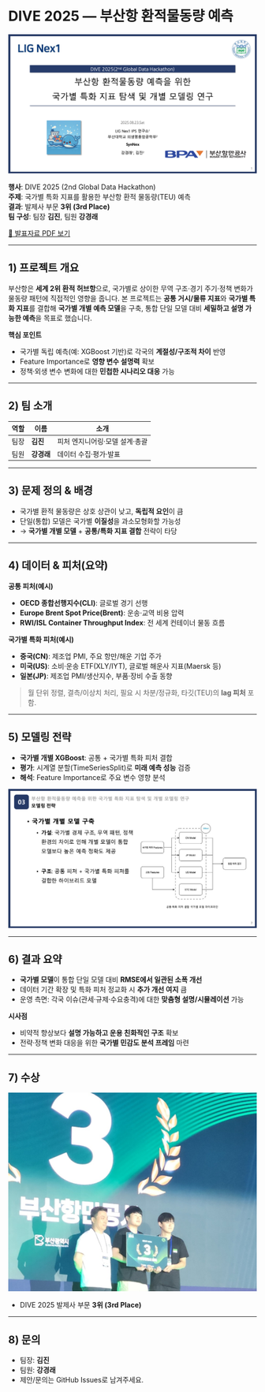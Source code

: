 # DIVE 2025 — 부산항 환적물동량 예측

![Cover slide (PDF 1page)](assets/cover.png)

**행사**: DIVE 2025 (2nd Global Data Hackathon)  
**주제**: 국가별 특화 지표를 활용한 부산항 환적 물동량(TEU) 예측  
**결과**: 발제사 부문 **3위 (3rd Place)**  
**팀 구성**: 팀장 **김진**, 팀원 **강경래**

[📄 발표자료 PDF 보기](./DIVE2025_ver_fin.pdf)

---

## 1) 프로젝트 개요

부산항은 **세계 2위 환적 허브항**으로, 국가별로 상이한 무역 구조·경기 주기·정책 변화가 물동량 패턴에 직접적인 영향을 줍니다. 본 프로젝트는 **공통 거시/물류 지표**와 **국가별 특화 지표**를 결합해 **국가별 개별 예측 모델**을 구축, 통합 단일 모델 대비 **세밀하고 설명 가능한 예측**을 목표로 했습니다.

**핵심 포인트**
- 국가별 독립 예측(예: XGBoost 기반)로 각국의 **계절성/구조적 차이** 반영
- Feature Importance로 **영향 변수 설명력** 확보
- 정책·외생 변수 변화에 대한 **민첩한 시나리오 대응** 가능

---

## 2) 팀 소개

| 역할 | 이름 | 소개 |
|---|---|---|
| 팀장 | **김진** | 피처 엔지니어링·모델 설계·총괄 |
| 팀원 | **강경래** | 데이터 수집·평가·발표 |

---

## 3) 문제 정의 & 배경

- 국가별 환적 물동량은 상호 상관이 낮고, **독립적 요인**이 큼  
- 단일(통합) 모델은 국가별 **이질성**을 과소모형화할 가능성  
- → **국가별 개별 모델** + **공통/특화 지표 결합** 전략이 타당

---

## 4) 데이터 & 피처(요약)

**공통 피처(예시)**  
- **OECD 종합선행지수(CLI)**: 글로벌 경기 선행  
- **Europe Brent Spot Price(Brent)**: 운송·교역 비용 압력  
- **RWI/ISL Container Throughput Index**: 전 세계 컨테이너 물동 흐름

**국가별 특화 피처(예시)**  
- **중국(CN)**: 제조업 PMI, 주요 항만/해운 기업 주가  
- **미국(US)**: 소비·운송 ETF(XLY/IYT), 글로벌 해운사 지표(Maersk 등)  
- **일본(JP)**: 제조업 PMI/생산지수, 부품·장비 수출 동향

> 월 단위 정렬, 결측/이상치 처리, 필요 시 차분/정규화, 타깃(TEU)의 **lag 피처** 포함.

---

## 5) 모델링 전략

- **국가별 개별 XGBoost**: 공통 + 국가별 특화 피처 결합  
- **평가**: 시계열 분할(TimeSeriesSplit)로 **미래 예측 성능** 검증  
- **해석**: Feature Importance로 주요 변수 영향 분석

![Another slide (method/pipeline)](assets/slide-2.png)

---

## 6) 결과 요약

- **국가별 모델**이 통합 단일 모델 대비 **RMSE에서 일관된 소폭 개선**  
- 데이터 기간 확장 및 특화 피처 정교화 시 **추가 개선 여지** 큼  
- 운영 측면: 각국 이슈(관세·규제·수요충격)에 대한 **맞춤형 설명/시뮬레이션** 가능

**시사점**
- 비약적 향상보다 **설명 가능하고 운용 친화적인 구조** 확보  
- 전략·정책 변화 대응을 위한 **국가별 민감도 분석 프레임** 마련

---

## 7) 수상

![Award photo](assets/award.jpg)

- DIVE 2025 발제사 부문 **3위 (3rd Place)**

---

## 8) 문의

- 팀장: **김진**  
- 팀원: **강경래**  
- 제안/문의는 GitHub Issues로 남겨주세요.
